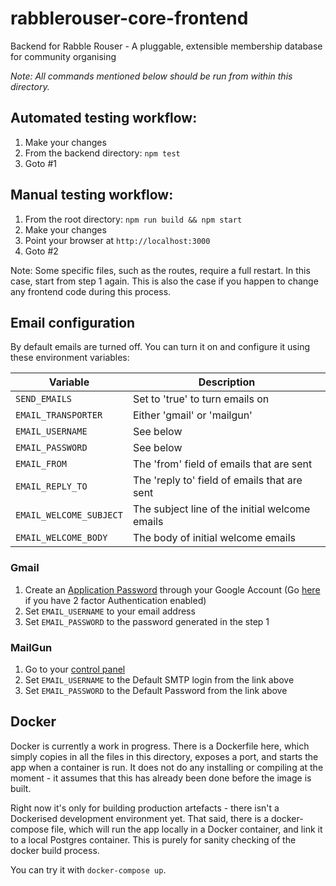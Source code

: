 # rabblerouser-core-frontend

Backend for Rabble Rouser - A pluggable, extensible membership database for community organising

*Note: All commands mentioned below should be run from within this directory.*

## Automated testing workflow:

1. Make your changes
2. From the backend directory: `npm test`
3. Goto #1

## Manual testing workflow:

1. From the root directory: `npm run build && npm start`
2. Make your changes
3. Point your browser at `http://localhost:3000`
4. Goto #2

Note: Some specific files, such as the routes, require a full restart. In this case, start from step 1 again. This is
also the case if you happen to change any frontend code during this process.

## Email configuration

By default emails are turned off. You can turn it on and configure it using these environment variables:

| Variable                | Description                                    |
|-------------------------|------------------------------------------------|
| `SEND_EMAILS`           | Set to 'true' to turn emails on                |
| `EMAIL_TRANSPORTER`     | Either 'gmail' or 'mailgun'                    |
| `EMAIL_USERNAME`        | See below                                      |
| `EMAIL_PASSWORD`        | See below                                      |
| `EMAIL_FROM`            | The 'from' field of emails that are sent       |
| `EMAIL_REPLY_TO`        | The 'reply to' field of emails that are sent   |
| `EMAIL_WELCOME_SUBJECT` | The subject line of the initial welcome emails |
| `EMAIL_WELCOME_BODY`    | The body of initial welcome emails             |

### Gmail

1. Create an [Application Password](https://www.google.com/settings/security/lesssecureapps) through your Google Account
(Go [here](https://security.google.com/settings/security/apppasswords) if you have 2 factor Authentication enabled)
2. Set `EMAIL_USERNAME` to your email address
3. Set `EMAIL_PASSWORD` to the password generated in the step 1

### MailGun

1. Go to your [control panel](https://mailgun.com/cp)
2. Set `EMAIL_USERNAME` to the Default SMTP login from the link above
3. Set `EMAIL_PASSWORD` to the Default Password from the link above

## Docker

Docker is currently a work in progress. There is a Dockerfile here, which simply copies in all the files in this
directory, exposes a port, and starts the app when a container is run. It does not do any installing or compiling at the
moment - it assumes that this has already been done before the image is built.

Right now it's only for building production artefacts - there isn't a Dockerised development environment yet. That said,
there is a docker-compose file, which will run the app locally in a Docker container, and link it to a local Postgres
container. This is purely for sanity checking of the docker build process.

You can try it with `docker-compose up`.
